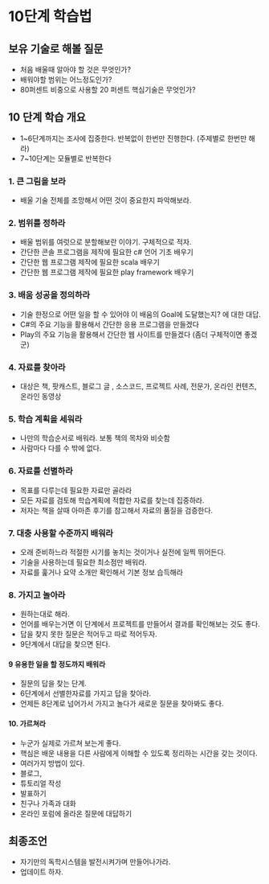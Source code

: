 # 10단계 학습법

## 보유 기술로 해볼 질문
* 처음 배울때 알아야 할 것은 무엇인가?
* 배워야할 범위는 어느정도인가?
* 80퍼센트 비중으로 사용할 20 퍼센트 핵심기술은 무엇인가?

## 10 단계 학습 개요 
* 1~6단계까지는 조사에 집중한다. 반복없이 한번만 진행한다. (주제별로 한번만 해라)
* 7~10단계는 모듈별로 반복한다


### 1. 큰 그림을 보라
* 배울 기술 전체를 조망해서 어떤 것이 중요한지 파악해보라.

### 2. 범위를 정하라
* 배울 범위를 여럿으로 분할해보란 이야기. 구체적으로 적자.
* 간단한 콘솔 프로그램을 제작에 필요한 c# 언어 기초 배우기
* 간단한 웹 프로그램 제작에 필요한 scala 배우기
* 간단한 웹 프로그램 제작에 필요한 play framework 배우기
### 3. 배움 성공을 정의하라
* 기술 한정으로 어떤 일을 할 수 있어야 이 배움의 Goal에 도달했는지? 에 대한 대답.
* C#의 주요 기능을 활용해서 간단한 응용 프로그램을 만들겠다
* Play의 주요 기능을 활용해서 간단한 웹 사이트를 만들겠다 (좀더 구체적이면 좋겠군)

### 4. 자료를 찾아라
* 대상은 책, 팟캐스트, 블로그 글 , 소스코드, 프로젝트 사례, 전문가, 온라인 컨텐츠, 온라인 동영상

### 5. 학습 계획을 세워라
* 나만의 학습순서로 배워라. 보통 책의 목차와 비슷함
* 사람마다 다를 수 밖에 없다.
### 6. 자료를 선별하라
* 목표를 다루는데 필요한 자료만 골라라
* 모든 자료를 검토해 학습계획에 적합한 자료를 찾는데 집중하라.  
* 저자는 책을 살때 아마존 후기를 참고해서 자료의 품질을 검증한다.
### 7. 대충 사용할 수준까지 배워라
* 오래 준비하느라 적절한 시기를 놓치는 것이거나 실전에 일찍 뛰어든다.
* 기술을 사용하는데 필요한 최소점만 배워라. 
* 자료를 훑거나 요약 소개만 확인해서 기본 정보 습득해라
### 8. 가지고 놀아라
* 원하는대로 해라. 
* 언어를 배우는거면 이 단계에서 프로젝트를 만들어서 결과를 확인해보는 것도 좋다. 
* 답을 찾지 못한 질문은 적어두고 따로 적어두자. 
* 9단계에서 대답을 찾으면 된다.

#### 9 유용한 일을 할 정도까지 배워라
* 질문의 답을 찾는 단계. 
* 6단계에서 선별한자료를 가지고 답을 찾아라.
* 언제든 8단계로 넘어가서 가지고 놀다가 새로운 질문을 찾아봐도 좋다.

#### 10. 가르쳐라

* 누군가 실제로 가르쳐 보는게 좋다. 
* 핵심은 배운 내용을 다른 사람에게 이해할 수 있도록 정리하는 시간을 갖는 것이다. 
* 여러가지 방법이 있다.
* 블로그, 
* 튜토리얼 작성
* 발표하기
* 친구나 가족과 대화
* 온라인 포럼에 올라온 질문에 대답하기

## 최종조언 
* 자기만의 독학시스템을 발전시켜가며 만들어나가라.
* 업데이트 하자.
